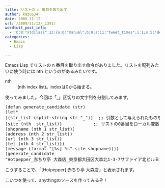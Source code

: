 ```yaml
---
title: リストの n 番目を取り出す
author: kazu634
date: 2009-11-12
url: /2009/11/12/_1391/
wordtwit_post_info:
  - 'O:8:"stdClass":13:{s:6:"manual";b:0;s:11:"tweet_times";i:1;s:5:"delay";i:0;s:7:"enabled";i:1;s:10:"separation";s:2:"60";s:7:"version";s:3:"3.7";s:14:"tweet_template";b:0;s:6:"status";i:2;s:6:"result";a:0:{}s:13:"tweet_counter";i:2;s:13:"tweet_log_ids";a:1:{i:0;i:4927;}s:9:"hash_tags";a:0:{}s:8:"accounts";a:1:{i:0;s:7:"kazu634";}}'
categories:
  - Emacs
  - Lisp

---
```

<div class="section">
<p>
    Emacs Lisp でリストの n 番目を取り出す命令がありました。リストを配列みたいに使う時には nth というのがあるみたいです。
</p>
  
<dl>
<dt>
      nth
</dt>
    
<dd>
      (nth index list)。indexは0から始まる。
</dd>
</dl>
  
<p>
    使ってみました。今回は「_」区切りの文字列を分割してみます。
</p>
  
<pre class="syntax-highlight">
<span class="synSpecial">(</span><span class="synStatement">defun</span> generate_candidate <span class="synSpecial">(</span>str<span class="synSpecial">)</span>
<span class="synSpecial">(</span><span class="synStatement">let*</span>
<span class="synSpecial">((</span>str_list <span class="synSpecial">(</span>split-string str <span class="synConstant">&#34;_&#34;</span><span class="synSpecial">))</span>  <span class="synComment">;; 引数として与えられたものを「_」で区切ってリストに</span>
<span class="synSpecial">(</span>site <span class="synSpecial">(</span><span class="synStatement">nth</span> <span class="synConstant"></span> str_list<span class="synSpecial">))</span>            <span class="synComment">;; リストの0番目をローカル変数「site」に代入。以下同じ。</span>
<span class="synSpecial">(</span>shopname <span class="synSpecial">(</span><span class="synStatement">nth</span> <span class="synConstant">1</span> str_list<span class="synSpecial">))</span>
<span class="synSpecial">(</span>address <span class="synSpecial">(</span><span class="synStatement">nth</span> <span class="synConstant">2</span> str_list<span class="synSpecial">))</span>
<span class="synSpecial">(</span>url <span class="synSpecial">(</span><span class="synStatement">nth</span> <span class="synConstant">3</span> str_list<span class="synSpecial">))</span>
<span class="synSpecial">(</span>tel <span class="synSpecial">(</span><span class="synStatement">nth</span> <span class="synConstant">4</span> str_list<span class="synSpecial">)))</span>
<span class="synSpecial">(</span>message <span class="synSpecial">(</span><span class="synStatement">format</span> <span class="synConstant">&#34;[%s] %s&#34;</span> site shopname<span class="synSpecial">))))</span>
<span class="synSpecial">(</span>generate_candidate
<span class="synConstant">&#34;Hotpepper_赤ちり亭 大森店_東京都大田区大森北1-3-7サファイア北ビルＢ1Ｆ_http://www.hotpepper.jp/strJ000030775/?vos=nhppalsa000016_03-5753-0399&#34;</span><span class="synSpecial">)</span>
</pre>
  
<p>
    こうすることで、「[Hotpepper] 赤ちり亭 大森店」と表示されます。
</p>
  
<p>
    こいつを使って、anythingのソースを作ってみるぞ！
</p>
</div>